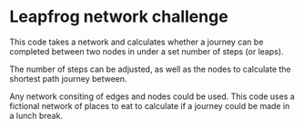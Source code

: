 # Leapfrog network challenge

This code takes a network and calculates whether a journey can be completed
between two nodes in under a set number of steps (or leaps).

The number of steps can be adjusted, as well as the nodes to calculate the
shortest path journey between. 

Any network consiting of edges and nodes could be used. This code uses a 
fictional network of places to eat to calculate if a journey could be made
in a lunch break. 

